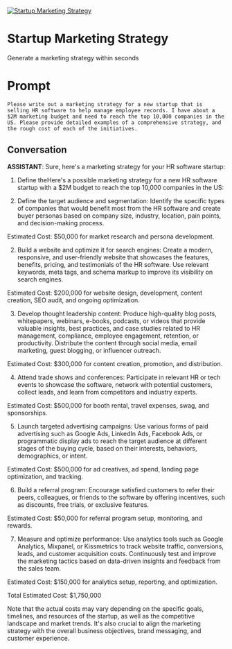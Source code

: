 
[![Startup Marketing Strategy](https://flow-prompt-covers.s3.us-west-1.amazonaws.com/icon/Lofi/i11.png)]()
# Startup Marketing Strategy 
Generate a marketing strategy within seconds

# Prompt

```
Please write out a marketing strategy for a new startup that is selling HR software to help manage employee records. I have about a $2M marketing budget and need to reach the top 10,000 companies in the US. Please provide detailed examples of a comprehensive strategy, and the rough cost of each of the initiatives.
```

## Conversation

**ASSISTANT**: Sure, here's a marketing strategy for your HR software startup:



1. Define theHere's a possible marketing strategy for a new HR software startup with a $2M budget to reach the top 10,000 companies in the US:



1. Define the target audience and segmentation: Identify the specific types of companies that would benefit most from the HR software and create buyer personas based on company size, industry, location, pain points, and decision-making process.



Estimated Cost: $50,000 for market research and persona development.



2. Build a website and optimize it for search engines: Create a modern, responsive, and user-friendly website that showcases the features, benefits, pricing, and testimonials of the HR software. Use relevant keywords, meta tags, and schema markup to improve its visibility on search engines.



Estimated Cost: $200,000 for website design, development, content creation, SEO audit, and ongoing optimization.



3. Develop thought leadership content: Produce high-quality blog posts, whitepapers, webinars, e-books, podcasts, or videos that provide valuable insights, best practices, and case studies related to HR management, compliance, employee engagement, retention, or productivity. Distribute the content through social media, email marketing, guest blogging, or influencer outreach.



Estimated Cost: $300,000 for content creation, promotion, and distribution.



4. Attend trade shows and conferences: Participate in relevant HR or tech events to showcase the software, network with potential customers, collect leads, and learn from competitors and industry experts.



Estimated Cost: $500,000 for booth rental, travel expenses, swag, and sponsorships.



5. Launch targeted advertising campaigns: Use various forms of paid advertising such as Google Ads, LinkedIn Ads, Facebook Ads, or programmatic display ads to reach the target audience at different stages of the buying cycle, based on their interests, behaviors, demographics, or intent.



Estimated Cost: $500,000 for ad creatives, ad spend, landing page optimization, and tracking.



6. Build a referral program: Encourage satisfied customers to refer their peers, colleagues, or friends to the software by offering incentives, such as discounts, free trials, or exclusive features.



Estimated Cost: $50,000 for referral program setup, monitoring, and rewards.



7. Measure and optimize performance: Use analytics tools such as Google Analytics, Mixpanel, or Kissmetrics to track website traffic, conversions, leads, and customer acquisition costs. Continuously test and improve the marketing tactics based on data-driven insights and feedback from the sales team.



Estimated Cost: $150,000 for analytics setup, reporting, and optimization.



Total Estimated Cost: $1,750,000



Note that the actual costs may vary depending on the specific goals, timelines, and resources of the startup, as well as the competitive landscape and market trends. It's also crucial to align the marketing strategy with the overall business objectives, brand messaging, and customer experience.


